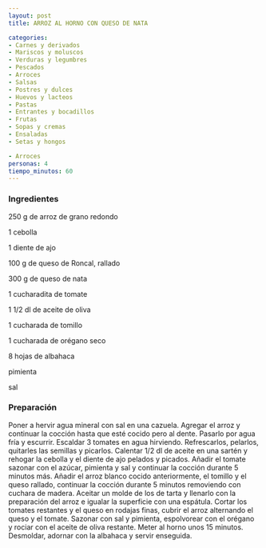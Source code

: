 ```yaml
---
layout: post
title: ARROZ AL HORNO CON QUESO DE NATA

categories:
- Carnes y derivados
- Mariscos y moluscos
- Verduras y legumbres
- Pescados
- Arroces
- Salsas
- Postres y dulces
- Huevos y lacteos
- Pastas
- Entrantes y bocadillos
- Frutas
- Sopas y cremas
- Ensaladas
- Setas y hongos

- Arroces
personas: 4 
tiempo_minutos: 60 
---
```

<h3>Ingredientes</h3>
250 g de arroz de grano redondo

1 cebolla

1 diente de ajo

100 g de queso de Roncal, rallado

300 g de queso de nata

1 cucharadita de tomate

1 1/2 dl de aceite de oliva

1 cucharada de tomillo

1 cucharada de orégano seco

8 hojas de albahaca

pimienta

sal

<h3>Preparación</h3>
Poner a hervir agua mineral con sal en una cazuela. Agregar el arroz y continuar la cocción hasta que esté cocido pero al dente. Pasarlo por agua fría y escurrir. Escaldar 3 tomates en agua hirviendo. Refrescarlos, pelarlos, quitarles las semillas y picarlos. Calentar 1/2 dl de aceite en una sartén y rehogar la cebolla y el diente de ajo pelados y picados. Añadir el tomate sazonar con el azúcar, pimienta y sal y continuar la cocción durante 5 minutos más. Añadir el arroz blanco cocido anteriormente, el tomillo y el queso rallado, continuar la cocción durante 5 minutos removiendo con cuchara de madera. Aceitar un molde de los de tarta y llenarlo con la preparación del arroz e igualar la superficie con una espátula. Cortar los tomates restantes y el queso en rodajas finas, cubrir el arroz alternando el queso y el tomate. Sazonar con sal y pimienta, espolvorear con el orégano y rociar con el aceite de oliva restante. Meter al horno unos 15 minutos. Desmoldar, adornar con la albahaca y servir enseguida.

